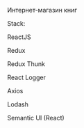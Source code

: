 Интернет-магазин книг 

Stack:

ReactJS

Redux

Redux Thunk

React Logger

Axios

Lodash

Semantic UI (React)
